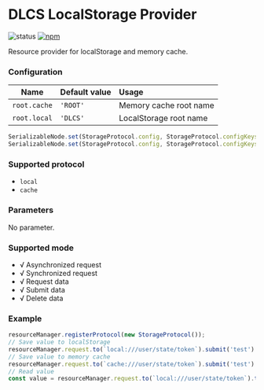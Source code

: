 # DLCS LocalStorage Provider

![status](https://img.shields.io/travis/WinUP/dlcs-provider-local-storage.svg?style=flat-square)
[![npm](https://img.shields.io/npm/v/@dlcs/provider-local-storage.svg?style=flat-square)](https://www.npmjs.com/package/@dlcs/provider-local-storage)

Resource provider for localStorage and memory cache.

### Configuration

| Name | Default value | Usage |
|-|:-|:-|
| ```root.cache``` | ```'ROOT'``` | Memory cache root name |
| ```root.local``` | ```'DLCS'``` | LocalStorage root name |

```typescript
SerializableNode.set(StorageProtocol.config, StorageProtocol.configKeys.root.cache, 'ROOT');
SerializableNode.set(StorageProtocol.config, StorageProtocol.configKeys.root.local, 'DLCS');
```

### Supported protocol

* ```local```
*  ```cache```

### Parameters

No parameter.

### Supported mode

* √ Asynchronized request
* √ Synchronized request
* √ Request data
* √ Submit data
* √ Delete data

### Example

```typescript
resourceManager.registerProtocol(new StorageProtocol());
// Save value to localStorage
resourceManager.request.to(`local:///user/state/token`).submit('test').tag('user_token').send();
// Save value to memory cache
resourceManager.request.to(`cache:///user/state/token`).submit('test').tag('user_token').send();
// Read value
const value = resourceManager.request.to(`local:///user/state/token`).tag('user_token_read').requireSync<string>();
```
